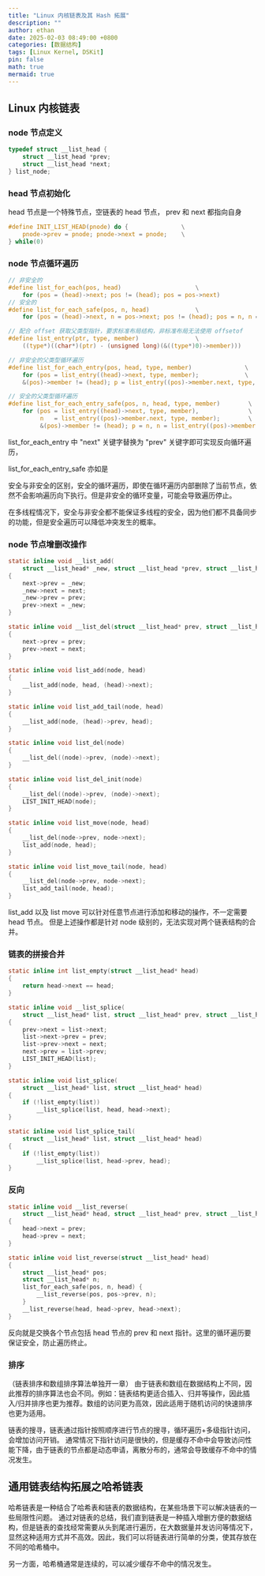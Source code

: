 ```yaml
---
title: "Linux 内核链表及其 Hash 拓展"
description: ""
author: ethan
date: 2025-02-03 08:49:00 +0800
categories: [数据结构]
tags: [Linux Kernel, DSKit]
pin: false
math: true
mermaid: true
---
```


## Linux 内核链表
### node 节点定义
```c
typedef struct __list_head {
    struct __list_head *prev;
    struct __list_head *next;
} list_node;
```
### head 节点初始化
head 节点是一个特殊节点，空链表的 head 节点， prev 和 next 都指向自身
```c
#define INIT_LIST_HEAD(pnode) do {               \
    pnode->prev = pnode; pnode->next = pnode;    \
} while(0)
```
### node 节点循环遍历
```c
// 非安全的
#define list_for_each(pos, head)                     \
    for (pos = (head)->next; pos != (head); pos = pos->next)
// 安全的
#define list_for_each_safe(pos, n, head)             \
    for (pos = (head)->next, n = pos->next; pos != (head); pos = n, n = pos->next)

// 配合 offset 获取父类型指针，要求标准布局结构，非标准布局无法使用 offsetof
#define list_entry(ptr, type, member)                \
    ((type*)((char*)(ptr) - (unsigned long)(&((type*)0)->member)))

// 非安全的父类型循环遍历
#define list_for_each_entry(pos, head, type, member)               \
    for (pos = list_entry((head)->next, type, member);             \
    &(pos)->member != (head); p = list_entry((pos)->member.next, type, member))

// 安全的父类型循环遍历
#define list_for_each_entry_safe(pos, n, head, type, member)        \
    for (pos = list_entry((head)->next, type, member),              \
         n   = list_entry((pos)->member.next, type, member);        \
         &(pos)->member != (head); p = n, n = list_entry((pos)->member.next, type, member)
```
list_for_each_entry 中 "next" 关键字替换为 "prev" 关键字即可实现反向循环遍历，

list_for_each_entry_safe 亦如是

安全与非安全的区别，安全的循环遍历，即使在循环遍历内部删除了当前节点，依然不会影响遍历向下执行。但是非安全的循环变量，可能会导致遍历停止。

在多线程情况下，安全与非安全都不能保证多线程的安全，因为他们都不具备同步的功能，但是安全遍历可以降低冲突发生的概率。

### node 节点增删改操作
```c
static inline void __list_add(
    struct __list_head* _new, struct __list_head *prev, struct __list_head *next)
{
    next->prev = _new;
    _new->next = next;
    _new->prev = prev;
    prev->next = _new;
}

static inline void __list_del(struct __list_head* prev, struct __list_head* next)
{
    next->prev = prev;
    prev->next = next;
}

static inline void list_add(node, head)
{
    __list_add(node, head, (head)->next);
}

static inline void list_add_tail(node, head)
{
    __list_add(node, (head)->prev, head);
}

static inline void list_del(node)
{
    __list_del((node)->prev, (node)->next);
}

static inline void list_del_init(node)
{
    __list_del((node)->prev, (node)->next);
    LIST_INIT_HEAD(node);
}

static inline void list_move(node, head)
{
    __list_del(node->prev, node->next);
    list_add(node, head);
}

static inline void list_move_tail(node, head)
{
    __list_del(node->prev, node->next);
    list_add_tail(node, head);
}
```
list_add 以及 list move 可以针对任意节点进行添加和移动的操作，不一定需要 head 节点。
但是上述操作都是针对 node 级别的，无法实现对两个链表结构的合并。

### 链表的拼接合并
```c
static inline int list_empty(struct __list_head* head) 
{
    return head->next == head;
}

static inline void __list_splice(
    struct __list_head* list, struct __list_head* prev, struct __list_head* next)
{
    prev->next = list->next;
    list->next->prev = prev;
    list->prev->next = next;
    next->prev = list->prev;
    LIST_INIT_HEAD(list);
}

static inline void list_splice(
    struct __list_head* list, struct __list_head* head)
{
    if (!list_empty(list))
        __list_splice(list, head, head->next);
}

static inline void list_splice_tail(
    struct __list_head* list, struct __list_head* head)
{
    if (!list_empty(list))
        __list_splice(list, head->prev, head);
}
```
### 反向
```c
static inline void __list_reverse(
    struct __list_head* head, struct __list_head* prev, struct __list_head* next)
{
    head->next = prev;
    head->prev = next;
}

static inline void list_reverse(struct __list_head* head)
{
    struct __list_head* pos;
    struct __list_head* n;
    list_for_each_safe(pos, n, head) {
        __list_reverse(pos, pos->prev, n);
    }
    __list_reverse(head, head->prev, head->next);
}
```
反向就是交换各个节点包括 head 节点的 prev 和 next 指针。这里的循环遍历要保证安全，防止遍历终止。

### 排序

（链表排序和数组排序算法单独开一章）
由于链表和数组在数据结构上不同，因此推荐的排序算法也会不同。例如：链表结构更适合插入、归并等操作，因此插入/归并排序也更为推荐。数组的访问更为高效，因此适用于随机访问的快速排序也更为适用。

链表的搜寻，链表通过指针按照顺序进行节点的搜寻，循环遍历+多级指针访问，会增加访问开销。
通常情况下指针访问是很快的，但是缓存不命中会导致访问性能下降，由于链表的节点都是动态申请，离散分布的，通常会导致缓存不命中的情况发生。

## 通用链表结构拓展之哈希链表

哈希链表是一种结合了哈希表和链表的数据结构，在某些场景下可以解决链表的一些局限性问题。
通过对链表的总结，我们直到链表是一种插入增删方便的数据结构，但是链表的查找经常需要从头到尾进行遍历，在大数据量并发访问等情况下，显然这种适用方式并不高效。因此，我们可以将链表进行简单的分类，使其存放在不同的哈希桶中。

另一方面，哈希桶通常是连续的，可以减少缓存不命中的情况发生。